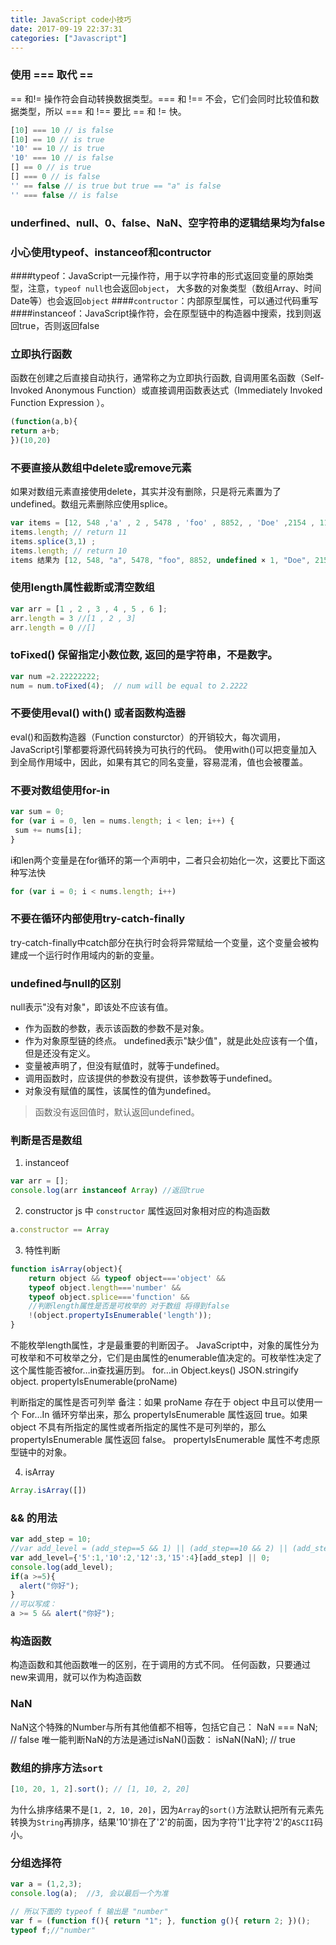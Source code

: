 ```yaml
---
title: JavaScript code小技巧
date: 2017-09-19 22:37:31
categories: ["Javascript"]
---
```


### 使用 === 取代 ==

== 和!= 操作符会自动转换数据类型。=== 和 !== 不会，它们会同时比较值和数据类型，所以 === 和 !== 要比 == 和 != 快。
<!-- more -->
``` javascript
[10] === 10 // is false
[10] == 10 // is true
'10' == 10 // is true
'10' === 10 // is false
[] == 0 // is true
[] === 0 // is false
'' == false // is true but true == "a" is false
'' === false // is false
```
### underfined、null、0、false、NaN、空字符串的逻辑结果均为false
### 小心使用typeof、instanceof和contructor
####typeof：JavaScript一元操作符，用于以字符串的形式返回变量的原始类型，注意，`typeof null`也会返回`object`，
大多数的对象类型（数组Array、时间Date等）也会返回`object`
####`contructor`：内部原型属性，可以通过代码重写
####instanceof：JavaScript操作符，会在原型链中的构造器中搜索，找到则返回true，否则返回false
### 立即执行函数
函数在创建之后直接自动执行，通常称之为立即执行函数, 自调用匿名函数（Self-Invoked Anonymous Function）或直接调用函数表达式（Immediately Invoked Function Expression ）。
``` javascript
(function(a,b){
return a+b;
})(10,20)
```
### 不要直接从数组中delete或remove元素
如果对数组元素直接使用delete，其实并没有删除，只是将元素置为了undefined。数组元素删除应使用splice。
``` javascript
var items = [12, 548 ,'a' , 2 , 5478 , 'foo' , 8852, , 'Doe' ,2154 , 119 ];
items.length; // return 11
items.splice(3,1) ;
items.length; // return 10
items 结果为 [12, 548, "a", 5478, "foo", 8852, undefined × 1, "Doe", 2154, 119]
```
### 使用length属性截断或清空数组
``` javascript
var arr = [1 , 2 , 3 , 4 , 5 , 6 ];
arr.length = 3 //[1 , 2 , 3]
arr.length = 0 //[]
```
### toFixed() 保留指定小数位数, 返回的是字符串，不是数字。
``` javascript
var num =2.22222222;
num = num.toFixed(4);  // num will be equal to 2.2222
```

### 不要使用eval() with() 或者函数构造器
eval()和函数构造器（Function consturctor）的开销较大，每次调用，JavaScript引擎都要将源代码转换为可执行的代码。
使用with()可以把变量加入到全局作用域中，因此，如果有其它的同名变量，容易混淆，值也会被覆盖。
### 不要对数组使用for-in
``` javascript
var sum = 0;
for (var i = 0, len = nums.length; i < len; i++) {
 sum += nums[i];
}
```
i和len两个变量是在for循环的第一个声明中，二者只会初始化一次，这要比下面这种写法快
``` javascript
for (var i = 0; i < nums.length; i++)
```
### 不要在循环内部使用try-catch-finally
try-catch-finally中catch部分在执行时会将异常赋给一个变量，这个变量会被构建成一个运行时作用域内的新的变量。

### undefined与null的区别
null表示"没有对象"，即该处不应该有值。
* 作为函数的参数，表示该函数的参数不是对象。
* 作为对象原型链的终点。
undefined表示"缺少值"，就是此处应该有一个值，但是还没有定义。
* 变量被声明了，但没有赋值时，就等于undefined。
* 调用函数时，应该提供的参数没有提供，该参数等于undefined。
* 对象没有赋值的属性，该属性的值为undefined。
> 函数没有返回值时，默认返回undefined。

### 判断是否是数组
1. instanceof
``` javascript
var arr = [];
console.log(arr instanceof Array) //返回true
```
2. constructor
js 中 `constructor` 属性返回对象相对应的构造函数
``` javascript
a.constructor == Array
```
3. 特性判断
``` javascript
function isArray(object){
    return object && typeof object==='object' &&
    typeof object.length==='number' &&
    typeof object.splice==='function' &&
    //判断length属性是否是可枚举的 对于数组 将得到false
    !(object.propertyIsEnumerable('length'));
}
```
不能枚举length属性，才是最重要的判断因子。
JavaScript中，对象的属性分为可枚举和不可枚举之分，它们是由属性的enumerable值决定的。可枚举性决定了这个属性能否被for…in查找遍历到。
for…in
Object.keys()
JSON.stringify
object. propertyIsEnumerable(proName)

判断指定的属性是否可列举
备注：如果 proName 存在于 object 中且可以使用一个 For…In 循环穷举出来，那么 propertyIsEnumerable 属性返回 true。如果 object 不具有所指定的属性或者所指定的属性不是可列举的，那么 propertyIsEnumerable 属性返回 false。
propertyIsEnumerable 属性不考虑原型链中的对象。

4. isArray
``` javascript
Array.isArray([])
```

### && 的用法
``` javascript
var add_step = 10;
//var add_level = (add_step==5 && 1) || (add_step==10 && 2) || (add_step==12 && 3) || (add_step==15 && 4) || 0;
var add_level={'5':1,'10':2,'12':3,'15':4}[add_step] || 0;
console.log(add_level);
if(a >=5){
  alert("你好");
}
//可以写成：
a >= 5 && alert("你好");
```

### 构造函数
构造函数和其他函数唯一的区别，在于调用的方式不同。
任何函数，只要通过new来调用，就可以作为构造函数

### NaN
NaN这个特殊的Number与所有其他值都不相等，包括它自己：
NaN === NaN; // false
唯一能判断NaN的方法是通过isNaN()函数：
isNaN(NaN); // true

### 数组的排序方法`sort`

```javascript
[10, 20, 1, 2].sort(); // [1, 10, 2, 20]
```
为什么排序结果不是`[1, 2, 10, 20]`，因为`Array`的`sort()`方法默认把所有元素先转换为`String`再排序，结果'10'排在了'2'的前面，因为字符'1'比字符'2'的`ASCII`码小。

### 分组选择符
```js
var a = (1,2,3);
console.log(a);  //3, 会以最后一个为准

// 所以下面的 typeof f 输出是 "number"
var f = (function f(){ return "1"; }, function g(){ return 2; })();
typeof f;//"number"
```







